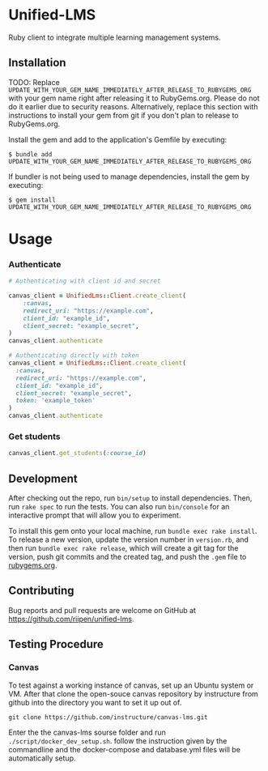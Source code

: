 # Unified-LMS

Ruby client to integrate multiple learning management systems.
## Installation

TODO: Replace `UPDATE_WITH_YOUR_GEM_NAME_IMMEDIATELY_AFTER_RELEASE_TO_RUBYGEMS_ORG` with your gem name right after releasing it to RubyGems.org. Please do not do it earlier due to security reasons. Alternatively, replace this section with instructions to install your gem from git if you don't plan to release to RubyGems.org.

Install the gem and add to the application's Gemfile by executing:

    $ bundle add UPDATE_WITH_YOUR_GEM_NAME_IMMEDIATELY_AFTER_RELEASE_TO_RUBYGEMS_ORG

If bundler is not being used to manage dependencies, install the gem by executing:

    $ gem install UPDATE_WITH_YOUR_GEM_NAME_IMMEDIATELY_AFTER_RELEASE_TO_RUBYGEMS_ORG

# Usage

### Authenticate
```ruby
# Authenticating with client id and secret

canvas_client = UnifiedLms::Client.create_client(
    :canvas,
    redirect_uri: "https://example.com",
    client_id: "example_id",
    client_secret: "example_secret",
)
canvas_client.authenticate

# Authenticating directly with token
canvas_client = UnifiedLms::Client.create_client(
  :canvas,
  redirect_uri: "https://example.com",
  client_id: "example_id",
  client_secret: "example_secret",
  token: 'example_token'
)
canvas_client.authenticate
```

### Get students
```ruby
canvas_client.get_students(:course_id)
```

## Development

After checking out the repo, run `bin/setup` to install dependencies. Then, run `rake spec` to run the tests. You can also run `bin/console` for an interactive prompt that will allow you to experiment.

To install this gem onto your local machine, run `bundle exec rake install`. To release a new version, update the version number in `version.rb`, and then run `bundle exec rake release`, which will create a git tag for the version, push git commits and the created tag, and push the `.gem` file to [rubygems.org](https://rubygems.org).

## Contributing

Bug reports and pull requests are welcome on GitHub at https://github.com/riipen/unified-lms.

## Testing Procedure
### Canvas
To test against a working instance of canvas, set up an Ubuntu system or VM. After that clone the open-souce canvas repository by instructure from github into the directory you want to set it up out of.

`git clone https://github.com/instructure/canvas-lms.git`

Enter the the canvas-lms sourse folder and run `./script/docker_dev_setup.sh`.
follow the instruction given by the commandline and the docker-compose and database.yml files will be automatically setup. 
